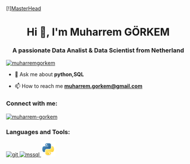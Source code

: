 [!][MasterHead](https://www.dreamstime.com/big-data-science-analysis-business-technology-concept-virtual-screen-big-data-science-analysis-business-technology-concept-image145015243)
<h1 align="center">Hi 👋, I'm Muharrem GÖRKEM</h1>
<h3 align="center">A passionate Data Analist & Data Scientist from Netherland</h3>

<p align="left"> <a href="https://github.com/ryo-ma/github-profile-trophy"><img src="https://github-profile-trophy.vercel.app/?username=muharremgorkem" alt="muharremgorkem" /></a> </p>

- 💬 Ask me about **python,SQL**

- 📫 How to reach me **muharrem.gorkem@gmail.com**

<h3 align="left">Connect with me:</h3>
<p align="left">
<a href="https://linkedin.com/in/muharrem-gorkem" target="blank"><img align="center" src="https://raw.githubusercontent.com/rahuldkjain/github-profile-readme-generator/master/src/images/icons/Social/linked-in-alt.svg" alt="muharrem-gorkem" height="30" width="40" /></a>
</p>

<h3 align="left">Languages and Tools:</h3>
<p align="left"> <a href="https://git-scm.com/" target="_blank" rel="noreferrer"> <img src="https://www.vectorlogo.zone/logos/git-scm/git-scm-icon.svg" alt="git" width="40" height="40"/> </a> <a href="https://www.microsoft.com/en-us/sql-server" target="_blank" rel="noreferrer"> <img src="https://www.svgrepo.com/show/303229/microsoft-sql-server-logo.svg" alt="mssql" width="40" height="40"/> </a> <a href="https://www.python.org" target="_blank" rel="noreferrer"> <img src="https://raw.githubusercontent.com/devicons/devicon/master/icons/python/python-original.svg" alt="python" width="40" height="40"/> </a> </p>
